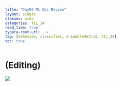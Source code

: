 ```yaml
---
title: "Day90 ML Ops Review"
layout: single
classes: wide
categories: TIL_24
read_time: True
typora-root-url: ../
tag: [mlReview, classifier, ensembleMethod, TIL_24]
toc: true 
---
```


# (Editing)

<img src="/blog/images/2024-10-12-TIL24_Day90/IMG_3073.JPG">

<br><br>

